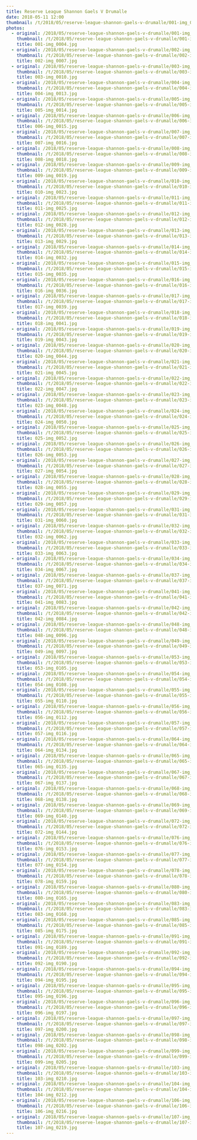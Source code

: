 ```yaml
---
title: Reserve League Shannon Gaels V Drumalle
date: 2018-05-11 12:00
thumbnail: /t/2018/05/reserve-league-shannon-gaels-v-drumalle/001-img_0004.jpg
photos:
  - original: /2018/05/reserve-league-shannon-gaels-v-drumalle/001-img_0004.jpg
    thumbnail: /t/2018/05/reserve-league-shannon-gaels-v-drumalle/001-img_0004.jpg
    title: 001-img_0004.jpg
  - original: /2018/05/reserve-league-shannon-gaels-v-drumalle/002-img_0007.jpg
    thumbnail: /t/2018/05/reserve-league-shannon-gaels-v-drumalle/002-img_0007.jpg
    title: 002-img_0007.jpg
  - original: /2018/05/reserve-league-shannon-gaels-v-drumalle/003-img_0010.jpg
    thumbnail: /t/2018/05/reserve-league-shannon-gaels-v-drumalle/003-img_0010.jpg
    title: 003-img_0010.jpg
  - original: /2018/05/reserve-league-shannon-gaels-v-drumalle/004-img_0013.jpg
    thumbnail: /t/2018/05/reserve-league-shannon-gaels-v-drumalle/004-img_0013.jpg
    title: 004-img_0013.jpg
  - original: /2018/05/reserve-league-shannon-gaels-v-drumalle/005-img_0014.jpg
    thumbnail: /t/2018/05/reserve-league-shannon-gaels-v-drumalle/005-img_0014.jpg
    title: 005-img_0014.jpg
  - original: /2018/05/reserve-league-shannon-gaels-v-drumalle/006-img_0015.jpg
    thumbnail: /t/2018/05/reserve-league-shannon-gaels-v-drumalle/006-img_0015.jpg
    title: 006-img_0015.jpg
  - original: /2018/05/reserve-league-shannon-gaels-v-drumalle/007-img_0016.jpg
    thumbnail: /t/2018/05/reserve-league-shannon-gaels-v-drumalle/007-img_0016.jpg
    title: 007-img_0016.jpg
  - original: /2018/05/reserve-league-shannon-gaels-v-drumalle/008-img_0018.jpg
    thumbnail: /t/2018/05/reserve-league-shannon-gaels-v-drumalle/008-img_0018.jpg
    title: 008-img_0018.jpg
  - original: /2018/05/reserve-league-shannon-gaels-v-drumalle/009-img_0019.jpg
    thumbnail: /t/2018/05/reserve-league-shannon-gaels-v-drumalle/009-img_0019.jpg
    title: 009-img_0019.jpg
  - original: /2018/05/reserve-league-shannon-gaels-v-drumalle/010-img_0023.jpg
    thumbnail: /t/2018/05/reserve-league-shannon-gaels-v-drumalle/010-img_0023.jpg
    title: 010-img_0023.jpg
  - original: /2018/05/reserve-league-shannon-gaels-v-drumalle/011-img_0025.jpg
    thumbnail: /t/2018/05/reserve-league-shannon-gaels-v-drumalle/011-img_0025.jpg
    title: 011-img_0025.jpg
  - original: /2018/05/reserve-league-shannon-gaels-v-drumalle/012-img_0028.jpg
    thumbnail: /t/2018/05/reserve-league-shannon-gaels-v-drumalle/012-img_0028.jpg
    title: 012-img_0028.jpg
  - original: /2018/05/reserve-league-shannon-gaels-v-drumalle/013-img_0029.jpg
    thumbnail: /t/2018/05/reserve-league-shannon-gaels-v-drumalle/013-img_0029.jpg
    title: 013-img_0029.jpg
  - original: /2018/05/reserve-league-shannon-gaels-v-drumalle/014-img_0032.jpg
    thumbnail: /t/2018/05/reserve-league-shannon-gaels-v-drumalle/014-img_0032.jpg
    title: 014-img_0032.jpg
  - original: /2018/05/reserve-league-shannon-gaels-v-drumalle/015-img_0035.jpg
    thumbnail: /t/2018/05/reserve-league-shannon-gaels-v-drumalle/015-img_0035.jpg
    title: 015-img_0035.jpg
  - original: /2018/05/reserve-league-shannon-gaels-v-drumalle/016-img_0036.jpg
    thumbnail: /t/2018/05/reserve-league-shannon-gaels-v-drumalle/016-img_0036.jpg
    title: 016-img_0036.jpg
  - original: /2018/05/reserve-league-shannon-gaels-v-drumalle/017-img_0039.jpg
    thumbnail: /t/2018/05/reserve-league-shannon-gaels-v-drumalle/017-img_0039.jpg
    title: 017-img_0039.jpg
  - original: /2018/05/reserve-league-shannon-gaels-v-drumalle/018-img_0041.jpg
    thumbnail: /t/2018/05/reserve-league-shannon-gaels-v-drumalle/018-img_0041.jpg
    title: 018-img_0041.jpg
  - original: /2018/05/reserve-league-shannon-gaels-v-drumalle/019-img_0043.jpg
    thumbnail: /t/2018/05/reserve-league-shannon-gaels-v-drumalle/019-img_0043.jpg
    title: 019-img_0043.jpg
  - original: /2018/05/reserve-league-shannon-gaels-v-drumalle/020-img_0044.jpg
    thumbnail: /t/2018/05/reserve-league-shannon-gaels-v-drumalle/020-img_0044.jpg
    title: 020-img_0044.jpg
  - original: /2018/05/reserve-league-shannon-gaels-v-drumalle/021-img_0045.jpg
    thumbnail: /t/2018/05/reserve-league-shannon-gaels-v-drumalle/021-img_0045.jpg
    title: 021-img_0045.jpg
  - original: /2018/05/reserve-league-shannon-gaels-v-drumalle/022-img_0047.jpg
    thumbnail: /t/2018/05/reserve-league-shannon-gaels-v-drumalle/022-img_0047.jpg
    title: 022-img_0047.jpg
  - original: /2018/05/reserve-league-shannon-gaels-v-drumalle/023-img_0048.jpg
    thumbnail: /t/2018/05/reserve-league-shannon-gaels-v-drumalle/023-img_0048.jpg
    title: 023-img_0048.jpg
  - original: /2018/05/reserve-league-shannon-gaels-v-drumalle/024-img_0050.jpg
    thumbnail: /t/2018/05/reserve-league-shannon-gaels-v-drumalle/024-img_0050.jpg
    title: 024-img_0050.jpg
  - original: /2018/05/reserve-league-shannon-gaels-v-drumalle/025-img_0052.jpg
    thumbnail: /t/2018/05/reserve-league-shannon-gaels-v-drumalle/025-img_0052.jpg
    title: 025-img_0052.jpg
  - original: /2018/05/reserve-league-shannon-gaels-v-drumalle/026-img_0053.jpg
    thumbnail: /t/2018/05/reserve-league-shannon-gaels-v-drumalle/026-img_0053.jpg
    title: 026-img_0053.jpg
  - original: /2018/05/reserve-league-shannon-gaels-v-drumalle/027-img_0054.jpg
    thumbnail: /t/2018/05/reserve-league-shannon-gaels-v-drumalle/027-img_0054.jpg
    title: 027-img_0054.jpg
  - original: /2018/05/reserve-league-shannon-gaels-v-drumalle/028-img_0055.jpg
    thumbnail: /t/2018/05/reserve-league-shannon-gaels-v-drumalle/028-img_0055.jpg
    title: 028-img_0055.jpg
  - original: /2018/05/reserve-league-shannon-gaels-v-drumalle/029-img_0057.jpg
    thumbnail: /t/2018/05/reserve-league-shannon-gaels-v-drumalle/029-img_0057.jpg
    title: 029-img_0057.jpg
  - original: /2018/05/reserve-league-shannon-gaels-v-drumalle/031-img_0060.jpg
    thumbnail: /t/2018/05/reserve-league-shannon-gaels-v-drumalle/031-img_0060.jpg
    title: 031-img_0060.jpg
  - original: /2018/05/reserve-league-shannon-gaels-v-drumalle/032-img_0062.jpg
    thumbnail: /t/2018/05/reserve-league-shannon-gaels-v-drumalle/032-img_0062.jpg
    title: 032-img_0062.jpg
  - original: /2018/05/reserve-league-shannon-gaels-v-drumalle/033-img_0063.jpg
    thumbnail: /t/2018/05/reserve-league-shannon-gaels-v-drumalle/033-img_0063.jpg
    title: 033-img_0063.jpg
  - original: /2018/05/reserve-league-shannon-gaels-v-drumalle/034-img_0067.jpg
    thumbnail: /t/2018/05/reserve-league-shannon-gaels-v-drumalle/034-img_0067.jpg
    title: 034-img_0067.jpg
  - original: /2018/05/reserve-league-shannon-gaels-v-drumalle/037-img_0071.jpg
    thumbnail: /t/2018/05/reserve-league-shannon-gaels-v-drumalle/037-img_0071.jpg
    title: 037-img_0071.jpg
  - original: /2018/05/reserve-league-shannon-gaels-v-drumalle/041-img_0083.jpg
    thumbnail: /t/2018/05/reserve-league-shannon-gaels-v-drumalle/041-img_0083.jpg
    title: 041-img_0083.jpg
  - original: /2018/05/reserve-league-shannon-gaels-v-drumalle/042-img_0084.jpg
    thumbnail: /t/2018/05/reserve-league-shannon-gaels-v-drumalle/042-img_0084.jpg
    title: 042-img_0084.jpg
  - original: /2018/05/reserve-league-shannon-gaels-v-drumalle/048-img_0096.jpg
    thumbnail: /t/2018/05/reserve-league-shannon-gaels-v-drumalle/048-img_0096.jpg
    title: 048-img_0096.jpg
  - original: /2018/05/reserve-league-shannon-gaels-v-drumalle/049-img_0097.jpg
    thumbnail: /t/2018/05/reserve-league-shannon-gaels-v-drumalle/049-img_0097.jpg
    title: 049-img_0097.jpg
  - original: /2018/05/reserve-league-shannon-gaels-v-drumalle/053-img_0105.jpg
    thumbnail: /t/2018/05/reserve-league-shannon-gaels-v-drumalle/053-img_0105.jpg
    title: 053-img_0105.jpg
  - original: /2018/05/reserve-league-shannon-gaels-v-drumalle/054-img_0108.jpg
    thumbnail: /t/2018/05/reserve-league-shannon-gaels-v-drumalle/054-img_0108.jpg
    title: 054-img_0108.jpg
  - original: /2018/05/reserve-league-shannon-gaels-v-drumalle/055-img_0110.jpg
    thumbnail: /t/2018/05/reserve-league-shannon-gaels-v-drumalle/055-img_0110.jpg
    title: 055-img_0110.jpg
  - original: /2018/05/reserve-league-shannon-gaels-v-drumalle/056-img_0112.jpg
    thumbnail: /t/2018/05/reserve-league-shannon-gaels-v-drumalle/056-img_0112.jpg
    title: 056-img_0112.jpg
  - original: /2018/05/reserve-league-shannon-gaels-v-drumalle/057-img_0116.jpg
    thumbnail: /t/2018/05/reserve-league-shannon-gaels-v-drumalle/057-img_0116.jpg
    title: 057-img_0116.jpg
  - original: /2018/05/reserve-league-shannon-gaels-v-drumalle/064-img_0134.jpg
    thumbnail: /t/2018/05/reserve-league-shannon-gaels-v-drumalle/064-img_0134.jpg
    title: 064-img_0134.jpg
  - original: /2018/05/reserve-league-shannon-gaels-v-drumalle/065-img_0135.jpg
    thumbnail: /t/2018/05/reserve-league-shannon-gaels-v-drumalle/065-img_0135.jpg
    title: 065-img_0135.jpg
  - original: /2018/05/reserve-league-shannon-gaels-v-drumalle/067-img_0137.jpg
    thumbnail: /t/2018/05/reserve-league-shannon-gaels-v-drumalle/067-img_0137.jpg
    title: 067-img_0137.jpg
  - original: /2018/05/reserve-league-shannon-gaels-v-drumalle/068-img_0138.jpg
    thumbnail: /t/2018/05/reserve-league-shannon-gaels-v-drumalle/068-img_0138.jpg
    title: 068-img_0138.jpg
  - original: /2018/05/reserve-league-shannon-gaels-v-drumalle/069-img_0140.jpg
    thumbnail: /t/2018/05/reserve-league-shannon-gaels-v-drumalle/069-img_0140.jpg
    title: 069-img_0140.jpg
  - original: /2018/05/reserve-league-shannon-gaels-v-drumalle/072-img_0144.jpg
    thumbnail: /t/2018/05/reserve-league-shannon-gaels-v-drumalle/072-img_0144.jpg
    title: 072-img_0144.jpg
  - original: /2018/05/reserve-league-shannon-gaels-v-drumalle/076-img_0153.jpg
    thumbnail: /t/2018/05/reserve-league-shannon-gaels-v-drumalle/076-img_0153.jpg
    title: 076-img_0153.jpg
  - original: /2018/05/reserve-league-shannon-gaels-v-drumalle/077-img_0154.jpg
    thumbnail: /t/2018/05/reserve-league-shannon-gaels-v-drumalle/077-img_0154.jpg
    title: 077-img_0154.jpg
  - original: /2018/05/reserve-league-shannon-gaels-v-drumalle/078-img_0159.jpg
    thumbnail: /t/2018/05/reserve-league-shannon-gaels-v-drumalle/078-img_0159.jpg
    title: 078-img_0159.jpg
  - original: /2018/05/reserve-league-shannon-gaels-v-drumalle/080-img_0165.jpg
    thumbnail: /t/2018/05/reserve-league-shannon-gaels-v-drumalle/080-img_0165.jpg
    title: 080-img_0165.jpg
  - original: /2018/05/reserve-league-shannon-gaels-v-drumalle/083-img_0168.jpg
    thumbnail: /t/2018/05/reserve-league-shannon-gaels-v-drumalle/083-img_0168.jpg
    title: 083-img_0168.jpg
  - original: /2018/05/reserve-league-shannon-gaels-v-drumalle/085-img_0175.jpg
    thumbnail: /t/2018/05/reserve-league-shannon-gaels-v-drumalle/085-img_0175.jpg
    title: 085-img_0175.jpg
  - original: /2018/05/reserve-league-shannon-gaels-v-drumalle/091-img_0189.jpg
    thumbnail: /t/2018/05/reserve-league-shannon-gaels-v-drumalle/091-img_0189.jpg
    title: 091-img_0189.jpg
  - original: /2018/05/reserve-league-shannon-gaels-v-drumalle/092-img_0190.jpg
    thumbnail: /t/2018/05/reserve-league-shannon-gaels-v-drumalle/092-img_0190.jpg
    title: 092-img_0190.jpg
  - original: /2018/05/reserve-league-shannon-gaels-v-drumalle/094-img_0195.jpg
    thumbnail: /t/2018/05/reserve-league-shannon-gaels-v-drumalle/094-img_0195.jpg
    title: 094-img_0195.jpg
  - original: /2018/05/reserve-league-shannon-gaels-v-drumalle/095-img_0196.jpg
    thumbnail: /t/2018/05/reserve-league-shannon-gaels-v-drumalle/095-img_0196.jpg
    title: 095-img_0196.jpg
  - original: /2018/05/reserve-league-shannon-gaels-v-drumalle/096-img_0197.jpg
    thumbnail: /t/2018/05/reserve-league-shannon-gaels-v-drumalle/096-img_0197.jpg
    title: 096-img_0197.jpg
  - original: /2018/05/reserve-league-shannon-gaels-v-drumalle/097-img_0200.jpg
    thumbnail: /t/2018/05/reserve-league-shannon-gaels-v-drumalle/097-img_0200.jpg
    title: 097-img_0200.jpg
  - original: /2018/05/reserve-league-shannon-gaels-v-drumalle/098-img_0202.jpg
    thumbnail: /t/2018/05/reserve-league-shannon-gaels-v-drumalle/098-img_0202.jpg
    title: 098-img_0202.jpg
  - original: /2018/05/reserve-league-shannon-gaels-v-drumalle/099-img_0205.jpg
    thumbnail: /t/2018/05/reserve-league-shannon-gaels-v-drumalle/099-img_0205.jpg
    title: 099-img_0205.jpg
  - original: /2018/05/reserve-league-shannon-gaels-v-drumalle/103-img_0210.jpg
    thumbnail: /t/2018/05/reserve-league-shannon-gaels-v-drumalle/103-img_0210.jpg
    title: 103-img_0210.jpg
  - original: /2018/05/reserve-league-shannon-gaels-v-drumalle/104-img_0212.jpg
    thumbnail: /t/2018/05/reserve-league-shannon-gaels-v-drumalle/104-img_0212.jpg
    title: 104-img_0212.jpg
  - original: /2018/05/reserve-league-shannon-gaels-v-drumalle/106-img_0216.jpg
    thumbnail: /t/2018/05/reserve-league-shannon-gaels-v-drumalle/106-img_0216.jpg
    title: 106-img_0216.jpg
  - original: /2018/05/reserve-league-shannon-gaels-v-drumalle/107-img_0219.jpg
    thumbnail: /t/2018/05/reserve-league-shannon-gaels-v-drumalle/107-img_0219.jpg
    title: 107-img_0219.jpg
---
```

